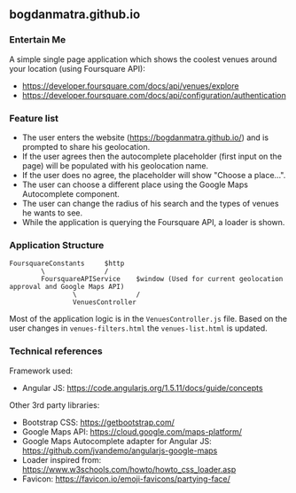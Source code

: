 ## bogdanmatra.github.io

### Entertain Me

A simple single page application which shows the coolest venues around your location (using Foursquare API):
* https://developer.foursquare.com/docs/api/venues/explore
* https://developer.foursquare.com/docs/api/configuration/authentication

### Feature list
* The user enters the website (https://bogdanmatra.github.io/) and is prompted to share his geolocation.
* If the user agrees then the autocomplete placeholder (first input on the page) will be populated with his geolocation name.
* If the user does no agree, the placeholder will show "Choose a place...".
* The user can choose a different place using the Google Maps Autocomplete component.
* The user can change the radius of his search and the types of venues he wants to see.
* While the application is querying the Foursquare API, a loader is shown.



### Application Structure
```
FoursquareConstants     $http
        \               /
        FoursquareAPIService    $window (Used for current geolocation approval and Google Maps API)
                \               /
                VenuesController
```

Most of the application logic is in the `VenuesController.js` file. Based on the user changes in `venues-filters.html` the `venues-list.html` is updated.

### Technical references

Framework used:
* Angular JS: https://code.angularjs.org/1.5.11/docs/guide/concepts

Other 3rd party libraries:
* Bootstrap CSS: https://getbootstrap.com/
* Google Maps API: https://cloud.google.com/maps-platform/
* Google Maps Autocomplete adapter for Angular JS: https://github.com/jvandemo/angularjs-google-maps
* Loader inspired from: https://www.w3schools.com/howto/howto_css_loader.asp
* Favicon: https://favicon.io/emoji-favicons/partying-face/